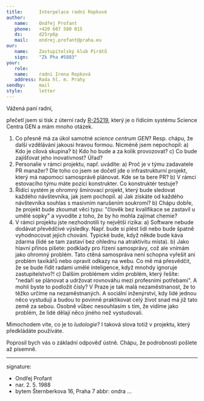 ```yaml
---
title:      Interpelace radní Ropkové
author:
   name:    Ondřej Profant
   phone:   +420 607 580 015
   ds:      d25rp6p 
   mail:    ondrej.profant@praha.eu
our:
   name:    Zastupitelský klub Pirátů
   sign:    "Zk Pha #5883"
your:
   role:    
   name:    radní Irena Ropková
   address: Rada hl. m. Prahy
sendby:     mail
style:      letter
---
```


Vážená paní radní,

přečetl jsem si tisk z úterní rady [R-25219][], který je o řídícím systému Science Centra GEN a mám mnoho otázek.

1) Co přesně má za úkol samotné *science centrum GEN*? Resp. chápu, že další vzdělávání jakousi hravou formou. Nicméně jsem nepochopil:
    a) Kdo je cílová skupina?
    b) Kdo ho bude a za kolik provozovat?
    c) Co bude zajišťovat jeho inovativnost? Úřad?
2) Personalie v rámci projektu, např. uvádíte:
    a) Proč je v týmu zadavatele PR manažer? Dle toho co jsem se dočetl jde o infrastrukturní projekt, který má napomoci samosprávě plánovat. Kde se ta bere PR?
    b) V rámci estovacího týmu máte pozici konstrukter. Co konstruktér testuje?
3) Řídící systém je ohromný šmírovací projekt, který bude sledovat každého návštevníka, jak jsem pochopil.
    a) Jak získáte od každého návštevníka souhlas s masivním narušením soukromí?
    b) Chápu dobře, že projekt bude zkoumat věci typu: "člověk bez kvalifikace se zastavil u umělé sopky" a vyvodíte z toho, že by ho mohla zajímat chemie?
4) V rámci projektu jste nezhodnotili ty největší rizika:
    a) Software nebude dodávat převědčivé výsledky. Např. bude si plést lidi nebo bude špatně vyhodnocovat jejich chování. Typické bude, když někde bude káva zdarma (lidé se tam zastaví bez ohlednu na atraktivitu místa).
    b) Jako hlavní přínos píšete: podklady pro řízení samosprávy, což ale vnímám jako ohromný problém. Tato ctěná samospráva není schopna vyřešit ani problém taxikářů nebo opravit odkazy na webu. Co mě má přesvědčit, že se bude řídit radami umělé inteligence, když mnohdy ignoruje zastupitelstvo?!
    c) Dalším problémem vidím problém, který řešíte: "nedaří se plánovat a udržovat rovnováhu mezi profesními potřebami". A mohli byste to podložit čísly? V Praze je tak malá nezaměstnanost, že to těžko určíme na nezaměstnaných. A sociální inženýrství, kdy lidé jednou něco vystudují a budou to povinně praktikovat celý život snad má již tato země za sebou. Osobně vůbec nesouhlasím s tím, že vidíme jako problém, že lidé dělají něco jiného než vystudovali.

Mimochodem víte, co je to *ludologie*? I taková slova totiž v projektu, který předkládáte používáte.

Poprosil bych vás o základní odpověď ústně. Chápu, že podrobnosti pošlete až písemně.

[R-25219]: ./R-25219.pdf

---
signature:
- Ondřej Profant
- nar. 2. 5. 1988
- bytem Šternberkova 16, Praha 7
abbr:       ondra
...
